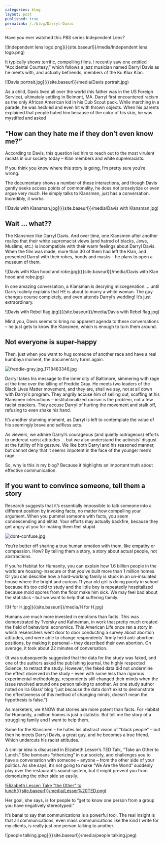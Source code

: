```yaml
---
categories: blog
layout: post
published: true
permalink: /./blog/Darryl-Davis
---
```

Have you ever watched this PBS series Independent Lens?

![Independent lens logo.png]({{site.baseurl}}/media/Independent lens logo.png)

It typically shows terrific, compelling films. I recently saw one entitled “Accidental Courtesy,” which follows a  jazz musician named Darryl Davis as he meets with, and actually befriends, members of the Ku Klux Klan. 

![Davis portrait.jpg]({{site.baseurl}}/media/Davis portrait.jpg)

As a child, Davis lived all over the world (his father was in the US Foreign Service), ultimately settling in Belmont, MA. Darryl first encountered racism as the only African American kid in his Cub Scout pack. While marching in a parade, he was heckled and even hit with thrown objects. When his parents explained that people hated him because of the color of his skin, he was mystified and asked 

## “How can they hate me if they don’t even know me?”

According to Davis, this question led him to reach out to the most virulent racists in our society today – Klan members and white supremacists. 

If you think you know where this story is going, I’m pretty sure you’re wrong. 

The documentary shows a number of these interactions, and though Davis gently seeks access points of commonality, he does not proselytize or even argue very much. He simply talks to Klansmen, just has a conversation. Incredibly, it works.

![Davis with Klansman.jpg]({{site.baseurl}}/media/Davis with Klansman.jpg)


## Wait … what??

The Klansmen like Darryl Davis. And over time, one Klansmen after another realize that their white supremacist views (and hatred of blacks, Jews, Muslims, etc.) is incompatible with their warm feelings about Darryl Davis. When the film was made, more than 30 of them had left the Klan, and presented Darryl with their robes, hoods and masks – he plans to open a museum of them. 

![Davis with Klan hood and robe.jpg]({{site.baseurl}}/media/Davis with Klan hood and robe.jpg)

In one amazing conversation, a Klansman is decrying miscegenation … until Darryl calmly explains that HE is about to marry a white woman. The guy changes course completely, and even attends Darryl’s wedding! It’s just extraordinary.

![Davis with Rebel flag.jpg]({{site.baseurl}}/media/Davis with Rebel flag.jpg)

Mind you, Davis seems to bring no apparent agenda to these conversations – he just gets to know the Klansmen, which is enough to turn them around.

## Not everyone is super-happy

Then, just when you want to hug someone of another race and have a real kumbaya moment, the documentary turns again. 

![freddie-gray.jpg_1718483346.jpg]({{site.baseurl}}/media/freddie-gray.jpg_1718483346.jpg)

Darryl takes his message to the inner city of Baltimore, simmering with rage at the time over the killing of Freddie Gray. He meets two leaders of the Black Lives Matter movement, and they are, shall we say, not at all down with Darryl’s program. They angrily accuse him of selling out, scoffing at his Klansmen interactions – institutionalized racism is the problem, not a few racist crackers. They accuse Darryl of hurting the movement and stalk off, refusing to even shake his hand.

It’s another stunning moment, as Darryl is left to contemplate the value of his seemingly brave and selfless acts.

As viewers, we admire Darryl’s courageous (and quietly outrageous) efforts to undercut racist attitudes … but we also understand the activists’ disgust at the futility of his gesture. We like both Darryl and his reasoned manner, but cannot deny that it seems impotent in the face of the younger men’s rage. 

So, why is this in my blog? Because it highlights an important truth about effective communication.

## If you want to convince someone, tell them a story

Research suggests that it’s essentially impossible to talk someone into a different position by invoking facts, no matter how compelling your argument. When you pummel someone with facts, you seem condescending and elitist. Your efforts may actually backfire, because they get angry at you for making them feel stupid. 

![dont-confuse.jpg]({{site.baseurl}}/media/dont-confuse.jpg)

You’re better off sharing a true human emotion with them, like empathy or compassion. How? By telling them a story, a story about actual people, not abstractions.

If you’re Habitat for Humanity, you can explain how 1.6 billion people in the world are housing-insecure or that you’ve built more than 1 million homes. Or you can describe how a hard-working family is stuck in an un-insulated house where the bright and curious 11 year old girl is doing poorly in school because it’s too cold to study and the little boy is repeatedly hospitalized because mold spores from the floor make him sick. We may feel bad about the statistics – but we want to help that suffering family.

![H for H.jpg]({{site.baseurl}}/media/H for H.jpg)

Humans are much more invested in emotions than facts. This was demonstrated by Tversky and Kahneman, in work that pretty much created the field of behavioral economics. This American Life once ran a story in which researchers went door to door conducting a survey about abortion attitudes, and were able to change respondents’ firmly held anti-abortion positions, by making it personal – they described their own abortion. On average, it took about 22 minutes of conversation.


(It was subsequently suggested that the data for the study was faked, and one of the authors asked the publishing journal, the highly respected Science, to retract the study. However, the faked data did not undermine the effect observed in the study – even with some less than rigorous experimental methodology, respondents still changed their minds when the issue revolved around one person talking to another. As one study author noted on Ira Glass’ blog “just because the data don’t exist to demonstrate the effectiveness of this method of changing minds, doesn’t mean the hypothesis is false.”)


As marketers, we KNOW that stories are more potent than facts. For Habitat for Humanity, a million homes is just a statistic. But tell me the story of a struggling family and I want to help them.


Same for the Klansmen – he hates his abstract vision of “black people” – but then he meets Darryl Davis, a great guy, and he becomes a true friend. Which undercuts his racist attitudes.

A similar idea is discussed in Elizabeth Lesser’s TED Talk, “Take an Other to Lunch.” She bemoans “otherizing” in our society, and challenges you to have a conversation with someone – anyone – from the other side of your politics. As she says, it’s not going to make “We Are the World” suddenly play over the restaurant’s sound system, but it might prevent you from demonizing the other side so easily.

[!Elizabeth Lesser: Take "the Other" to lunch({{site.baseurl}}/media/Lesser%20TED.png)](https://www.ted.com/talks/elizabeth_lesser_take_the_other_to_lunch#t-440410)

Her goal, she says, is for people to “get to know one person from a group you have negatively stereotyped.”  

It’s banal to say that communications is a powerful tool. The real insight is that all communications, even mass communications like the kind I write for my clients, is really just one person talking to another. 

![people talking.jpeg]({{site.baseurl}}/media/people talking.jpeg)
